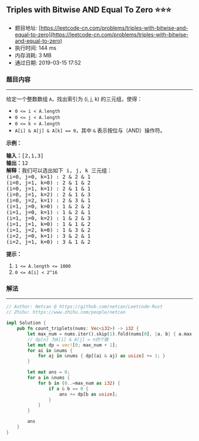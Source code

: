 ## Triples with Bitwise AND Equal To Zero :star::star::star:
- 题目地址: [https://leetcode-cn.com/problems/triples-with-bitwise-and-equal-to-zero](https://leetcode-cn.com/problems/triples-with-bitwise-and-equal-to-zero)
- 执行时间: 144 ms 
- 内存消耗: 3 MB
- 通过日期: 2019-03-15 17:52

### 题目内容
---
<p>给定一个整数数组 <code>A</code>，找出索引为 (i, j, k) 的三元组，使得：</p>

<ul>
	<li><code>0 <= i < A.length</code></li>
	<li><code>0 <= j < A.length</code></li>
	<li><code>0 <= k < A.length</code></li>
	<li><code>A[i] & A[j] & A[k] == 0</code>，其中 <code>&</code> 表示按位与（AND）操作符。</li>
</ul>



<p><strong>示例：</strong></p>

<pre><strong>输入：</strong>[2,1,3]
<strong>输出：</strong>12
<strong>解释：</strong>我们可以选出如下 i, j, k 三元组：
(i=0, j=0, k=1) : 2 & 2 & 1
(i=0, j=1, k=0) : 2 & 1 & 2
(i=0, j=1, k=1) : 2 & 1 & 1
(i=0, j=1, k=2) : 2 & 1 & 3
(i=0, j=2, k=1) : 2 & 3 & 1
(i=1, j=0, k=0) : 1 & 2 & 2
(i=1, j=0, k=1) : 1 & 2 & 1
(i=1, j=0, k=2) : 1 & 2 & 3
(i=1, j=1, k=0) : 1 & 1 & 2
(i=1, j=2, k=0) : 1 & 3 & 2
(i=2, j=0, k=1) : 3 & 2 & 1
(i=2, j=1, k=0) : 3 & 1 & 2
</pre>



<p><strong>提示：</strong></p>

<ol>
	<li><code>1 <= A.length <= 1000</code></li>
	<li><code>0 <= A[i] < 2^16</code></li>
</ol>


### 解法
---
```rust
// Author: Netcan @ https://github.com/netcan/Leetcode-Rust
// Zhihu: https://www.zhihu.com/people/netcan

impl Solution {
    pub fn count_triplets(nums: Vec<i32>) -> i32 {
        let max_num = nums.iter().skip(1).fold(nums[0], |a, b| { a.max(*b) } ) as usize;
        // dp[n] 为A[i] & A[j] = n的个数
        let mut dp = vec![0; max_num + 1];
        for ai in &nums {
            for aj in &nums { dp[(ai & aj) as usize] += 1; }
        }

        let mut ans = 0;
        for a in &nums {
            for b in (0..=max_num as i32) {
                if a & b == 0 {
                    ans += dp[b as usize];
                }
            }
        }

        ans
    }
}


```
